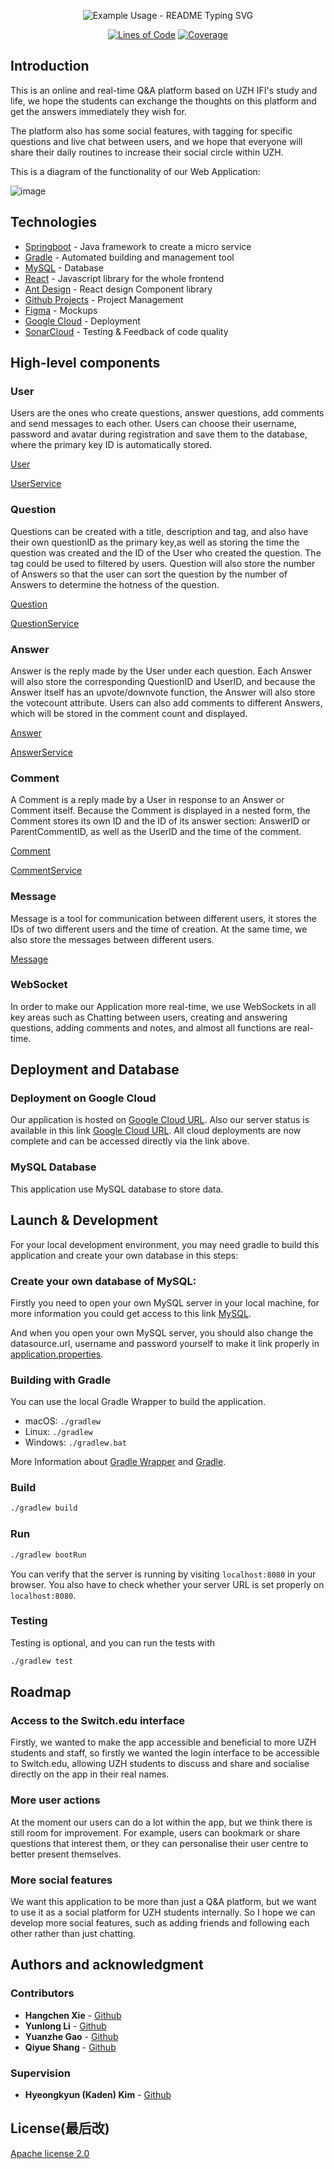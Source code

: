 <p align="center">

  <img src="https://readme-typing-svg.demolab.com?font=Noto+Sans+Simplified+Chinese&pause=1000&color=6F3BF5&center=true&width=435&lines=UZH+IFI+Q%26A+Forums;Sopra+Group+38" alt="Example Usage - README Typing SVG">

</p>

<div align="center">

[![Lines of Code](https://sonarcloud.io/api/project_badges/measure?project=sopra-fs23-group-38_sopra-fs23-38-server&metric=ncloc)](https://sonarcloud.io/summary/new_code?id=sopra-fs23-group-38_sopra-fs23-38-server)
[![Coverage](https://sonarcloud.io/api/project_badges/measure?project=sopra-fs23-group-38_sopra-fs23-38-server&metric=coverage)](https://sonarcloud.io/summary/new_code?id=sopra-fs23-group-38_sopra-fs23-38-server)

</div>




## Introduction

This is an online and real-time Q&A platform based on UZH IFI's study and life, we hope the students can exchange the thoughts on this platform and get the answers immediately they wish for.

The platform also has some social features, with tagging for specific questions and live chat between users, and we hope that everyone will share their daily routines to increase their social circle within UZH.

This is a diagram of the functionality of our Web Application:

![image](https://github.com/sopra-fs23-group-38/sopra-fs23-38-server/blob/main/img/overview.png)

## Technologies

- [Springboot](https://spring.io/) - Java framework to create a micro service
- [Gradle](https://gradle.org/) - Automated building and management tool
- [MySQL](https://www.mysql.com/) - Database
- [React](https://reactjs.org/docs/getting-started.html) - Javascript library for the whole frontend
- [Ant Design](https://ant.design/) - React design Component library
- [Github Projects](https://github.com/explore) - Project Management
- [Figma](https://figma.com/) - Mockups
- [Google Cloud](https://cloud.google.com/) - Deployment
- [SonarCloud](https://sonarcloud.io/) - Testing & Feedback of code quality

## High-level components

### User

Users are the ones who create questions, answer questions, add comments and send messages to each other. Users can choose their username, password and avatar during registration and save them to the database, where the primary key ID is automatically stored.

[User](https://github.com/sopra-fs23-group-38/sopra-fs23-38-server/blob/main/src/main/java/ch/uzh/ifi/hase/soprafs23/entity/User.java)

[UserService](https://github.com/sopra-fs23-group-38/sopra-fs23-38-server/blob/main/src/main/java/ch/uzh/ifi/hase/soprafs23/service/UserService.java)

### Question

Questions can be created with a title, description and tag, and also have their own questionID as the primary key,as well as storing the time the question was created and the ID of the User who created the question. The tag could be used to filtered by users. Question will also store the number of Answers so that the user can sort the question by the number of Answers to determine the hotness of the question.

[Question](https://github.com/sopra-fs23-group-38/sopra-fs23-38-server/blob/main/src/main/java/ch/uzh/ifi/hase/soprafs23/entity/Question.java)

[QuestionService](https://github.com/sopra-fs23-group-38/sopra-fs23-38-server/blob/main/src/main/java/ch/uzh/ifi/hase/soprafs23/service/QuestionService.java)

### Answer

Answer is the reply made by the User under each question. Each Answer will also store the corresponding QuestionID and UserID, and because the Answer itself has an upvote/downvote function, the Answer will also store the votecount attribute. Users can also add comments to different Answers, which will be stored in the comment count and displayed.

[Answer](https://github.com/sopra-fs23-group-38/sopra-fs23-38-server/blob/main/src/main/java/ch/uzh/ifi/hase/soprafs23/entity/Answer.java)

[AnswerService](https://github.com/sopra-fs23-group-38/sopra-fs23-38-server/blob/main/src/main/java/ch/uzh/ifi/hase/soprafs23/service/AnswerService.java)

### Comment

A Comment is a reply made by a User in response to an Answer or Comment itself. Because the Comment is displayed in a nested form, the Comment stores its own ID and the ID of its answer section: AnswerID or ParentCommentID, as well as the UserID and the time of the comment.

[Comment](https://github.com/sopra-fs23-group-38/sopra-fs23-38-server/blob/main/src/main/java/ch/uzh/ifi/hase/soprafs23/entity/Comment.java)

[CommentService](https://github.com/sopra-fs23-group-38/sopra-fs23-38-server/blob/main/src/main/java/ch/uzh/ifi/hase/soprafs23/service/CommentService.java)

### Message

Message is a tool for communication between different users, it stores the IDs of two different users and the time of creation. At the same time, we also store the messages between different users.

[Message](https://github.com/sopra-fs23-group-38/sopra-fs23-38-server/blob/main/src/main/java/ch/uzh/ifi/hase/soprafs23/entity/Message.java)

### WebSocket

In order to make our Application more real-time, we use WebSockets in all key areas such as Chatting between users, creating and answering questions, adding comments and notes, and almost all functions are real-time.

## Deployment and Database

### Deployment on Google Cloud

Our application is hosted on [Google Cloud URL](https://sopra-fs23-group-38-client.oa.r.appspot.com/). Also our server status is available in this link [Google Cloud URL](https://sopra-fs23-group-38-server.oa.r.appspot.com/). All cloud deployments are now complete and can be accessed directly via the link above.

### MySQL Database

This application use MySQL database to store data.

## Launch & Development

For your local development environment, you may need gradle to build this application and create your own database in this steps:

### Create your own database of MySQL:

Firstly you need to open your own MySQL server in your local machine, for more information you could get access to this link [MySQL](https://www.mysql.com/).

And when you open your own MySQL server, you should also change the datasource.url, username and password yourself to make it link properly in [application.properties](https://github.com/sopra-fs23-group-38/sopra-fs23-38-server/blob/main/src/main/resources/application.properties).

### Building with Gradle

You can use the local Gradle Wrapper to build the application.

- macOS: `./gradlew`
- Linux: `./gradlew`
- Windows: `./gradlew.bat`

More Information about [Gradle Wrapper](https://docs.gradle.org/current/userguide/gradle_wrapper.html) and [Gradle](https://gradle.org/docs/).

### Build

```bash
./gradlew build
```

### Run

```bash
./gradlew bootRun
```

You can verify that the server is running by visiting `localhost:8080` in your browser. You also have to check whether your server URL is set properly on `localhost:8080`.

### Testing

Testing is optional, and you can run the tests with

```bash
./gradlew test
```

## Roadmap

### Access to the Switch.edu interface

Firstly, we wanted to make the app accessible and beneficial to more UZH students and staff, so firstly we wanted the login interface to be accessible to Switch.edu, allowing UZH students to discuss and share and socialise directly on the app in their real names.

### More user actions

At the moment our users can do a lot within the app, but we think there is still room for improvement. For example, users can bookmark or share questions that interest them, or they can personalise their user centre to better present themselves.

### More social features

We want this application to be more than just a Q&A platform, but we want to use it as a social platform for UZH students internally. So I hope we can develop more social features, such as adding friends and following each other rather than just chatting.

## Authors and acknowledgment

### Contributors

- **Hangchen Xie** - [Github](https://github.com/hangchenxie)
- **Yunlong Li** - [Github](https://github.com/1316827294)
- **Yuanzhe Gao** - [Github](https://github.com/ArthasGAO)
- **Qiyue Shang** - [Github](https://github.com/QiyueShang666)

### Supervision

- **Hyeongkyun (Kaden) Kim** - [Github](https://github.com/hk-kaden-kim)

## License(最后改)

[Apache license 2.0](https://github.com/sopra-fs23-group-38/server/blob/6dc8281b0a876fa1d310626a704e0e4bfa08b86d/LICENSE)
